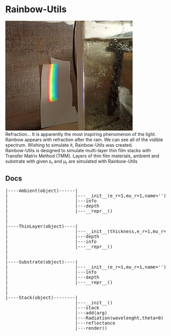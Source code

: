 # Rainbow-Utils
<img src="refraction.png" width="400">
<br>
Refraction... It is apparently the most inspiring phenomenon of the light. Rainbow appears with refraction after the rain. We can see all of the vidible spectrum. Wishing to simulate it, Rainbow-Utils was created. 
<br>
Rainbow-Utils is designed to simulate multi-layer thin film stacks with Transfer Matrix Method (TMM). Layers of thin film materials, ambient and substrate  with given ε<sub>r</sub> and µ<sub>r</sub> are simulated with Rainbow-Utils

## Docs

<pre>
|----Ambient(object)------|
|                         |---__init__(e_r=1,mu_r=1,name='')
|                         |---info
|                         |---depth
|                         |---__repr__()
|
|
|----ThinLayer(object)----|
|                         |---__init__(thickness,e_r=1,mu_r=1,name='')
|                         |---depth
|                         |---info
|                         |---__repr__()
|
|
|----Substrate(object)----|
|                         |---__init__(e_r=1,mu_r=1,name='')
|                         |---info
|                         |---depth
|                         |---__repr__()
|
|
|----Stack(object)--------|
                          |---__init__()
                          |---stack
                          |---add(arg)
                          |---Radiation(wavelenght,theta=0)
                          |---reflectance
                          |---render()

</pre>


